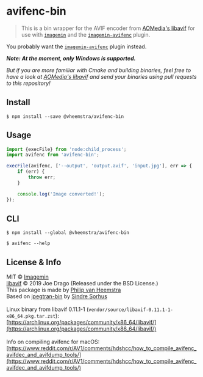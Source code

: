 # avifenc-bin

> This is a bin wrapper for the AVIF encoder from [AOMedia's libavif](https://github.com/AOMediaCodec/libavif) for use with [`imagemin`](https://github.com/imagemin/imagemin) and the [`imagemin-avifenc`](https://github.com/vheemstra/imagemin-avifenc) plugin.

You probably want the [`imagemin-avifenc`](https://github.com/vheemstra/imagemin-avifenc) plugin instead.

***Note: At the moment, only Windows is supported.***

*But if you are more familiar with Cmake and building binaries, feel free to have a look at [AOMedia's libavif](https://github.com/AOMediaCodec/libavif) and send your binaries using pull requests to this repository!*


## Install

```
$ npm install --save @vheemstra/avifenc-bin
```


## Usage

```js
import {execFile} from 'node:child_process';
import avifenc from 'avifenc-bin';

execFile(avifenc, ['--output', 'output.avif', 'input.jpg'], err => {
	if (err) {
		throw err;
	}

	console.log('Image converted!');
});
```


## CLI

```
$ npm install --global @vheemstra/avifenc-bin
```

```
$ avifenc --help
```


## License & Info

MIT © [Imagemin](https://github.com/imagemin)<br>
[libavif](https://github.com/AOMediaCodec/libavif) © 2019 Joe Drago (Released under the BSD License.)<br>
This package is made by [Philip van Heemstra](https://github.com/vHeemstra)<br>
Based on [jpegtran-bin](https://github.com/imagemin/jpegtran-bin) by [Sindre Sorhus](https://github.com/sindresorhus)<br>
<br>
Linux binary from libavif 0.11.1-1 (`vendor/source/libavif-0.11.1-1-x86_64.pkg.tar.zst`):<br>
[https://archlinux.org/packages/community/x86_64/libavif/](https://archlinux.org/packages/community/x86_64/libavif/)<br>
<br>
Info on compiling avifenc for macOS:<br>
[https://www.reddit.com/r/AV1/comments/hdshcc/how_to_compile_avifenc_avifdec_and_avifdump_tools/](https://www.reddit.com/r/AV1/comments/hdshcc/how_to_compile_avifenc_avifdec_and_avifdump_tools/)
